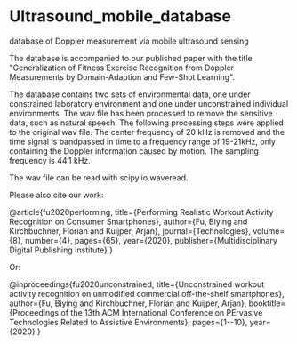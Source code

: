 # Ultrasound_mobile_database
database of Doppler measurement via mobile ultrasound sensing

The database is accompanied to our published paper with the title "Generalization of Fitness Exercise Recognition from Doppler Measurements by Domain-Adaption and Few-Shot Learning".

The database contains two sets of environmental data, one under constrained laboratory environment and one under unconstrained individual environments. 
The wav file has been processed to remove the sensitive data, such as natural speech. The following processing steps were applied to the original wav file. 
The center frequency of 20 kHz is removed and the time signal is bandpassed in time to a frequency range of 19-21kHz, only containing the Doppler information caused by motion.
The sampling frequency is 44.1 kHz.

The wav file can be read with scipy.io.waveread.

Please also cite our work:

@article{fu2020performing,
  title={Performing Realistic Workout Activity Recognition on Consumer Smartphones},
  author={Fu, Biying and Kirchbuchner, Florian and Kuijper, Arjan},
  journal={Technologies},
  volume={8},
  number={4},
  pages={65},
  year={2020},
  publisher={Multidisciplinary Digital Publishing Institute}
}

Or:

@inproceedings{fu2020unconstrained,
  title={Unconstrained workout activity recognition on unmodified commercial off-the-shelf smartphones},
  author={Fu, Biying and Kirchbuchner, Florian and Kuijper, Arjan},
  booktitle={Proceedings of the 13th ACM International Conference on PErvasive Technologies Related to Assistive Environments},
  pages={1--10},
  year={2020}
}
